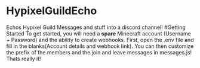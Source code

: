 # HypixelGuildEcho
Echos Hypixel Guild Messages and stuff into a discord channel!
#Getting Started
To get started, you will need a **spare** Minecraft account (Username + Password) and the ability to create webhooks. First, open the .env file and fill in the blanks(Account details and webhook link). You can then customize the prefix of the members and the join and leave messages in messages.js! Thats really it!
